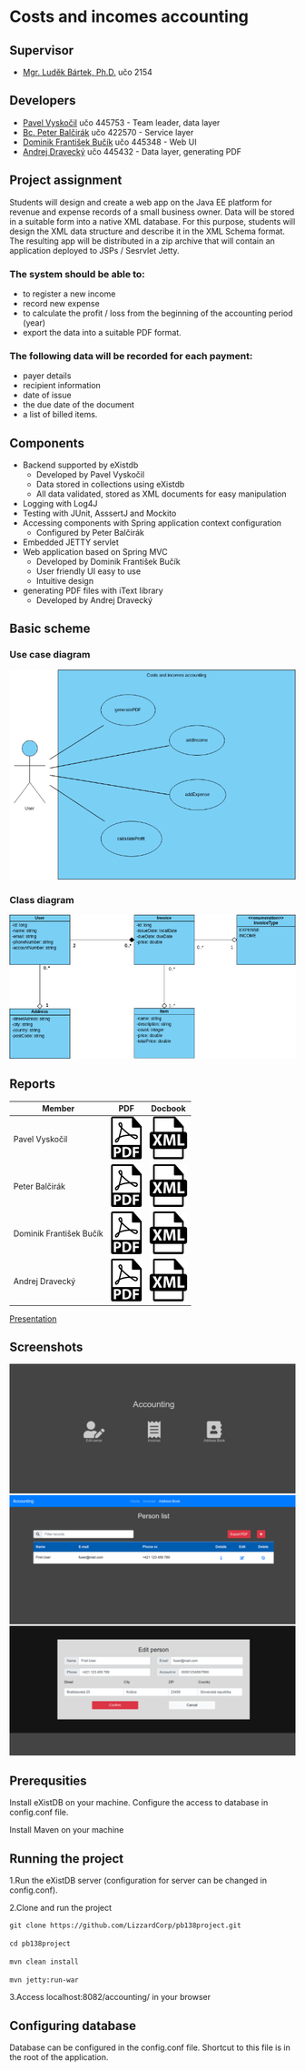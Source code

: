 # Costs and incomes accounting

## Supervisor
* [Mgr. Luděk Bártek, Ph.D.](https://github.com/ludekbartek) učo 2154

## Developers
* [Pavel Vyskočil](https://github.com/pajavyskocil)      učo 445753 - Team leader, data layer
* [Bc. Peter Balčirák](https://github.com/balcirakpeter) učo 422570 - Service layer
* [Dominik František Bučík](https://github.com/dBucik)   učo 445348 - Web UI
* [Andrej Dravecký](https://github.com/P1R0H)            učo 445432 - Data layer, generating PDF

## Project assignment
Students will design and create a web app on the Java EE platform for revenue and expense records of a small business owner. Data will be stored in a suitable form into a native XML database. For this purpose, students will design the XML data structure and describe it in the XML Schema format. The resulting app will be distributed in a zip archive that will contain an application deployed to JSPs / Sesrvlet Jetty.

### The system should be able to:
* to register a new income
* record new expense
* to calculate the profit / loss from the beginning of the accounting period (year)
* export the data into a suitable PDF format.

### The following data will be recorded for each payment:
* payer details
* recipient information
* date of issue
* the due date of the document
* a list of billed items.

## Components
* Backend supported by eXistdb
  * Developed by Pavel Vyskočil
  * Data stored in collections using eXistdb
  * All data validated, stored as XML documents for easy manipulation
* Logging with Log4J 
* Testing with JUnit, AsssertJ and Mockito
* Accessing components with Spring application context configuration
  * Configured by Peter Balčirák 
* Embedded JETTY servlet
* Web application based on Spring MVC
  * Developed by Dominik František Bučík
  * User friendly UI easy to use
  * Intuitive design
* generating PDF files with iText library
  * Developed by Andrej Dravecký

## Basic scheme

### Use case diagram

<img src="diagrams/useCaseDiagram.png" alt="hi" class="inline"/>

### Class diagram

<img src="diagrams/classDiagram.png" alt="hi" class="inline"/>


## Reports

Member | PDF | Docbook
--- | --- | --- 
Pavel Vyskočil | [<img src="pdf.png">](reports/vyskocil_report.pdf) | [<img src="docbook.png">](reports/vyskocil_report.xml)
Peter Balčirák | [<img src="pdf.png">](reports/balcirak_report.pdf) | [<img src="docbook.png">](reports/balcirak_report.xml)
Dominik František Bučík | [<img src="pdf.png">](reports/bucik_report.pdf) | [<img src="docbook.png">](reports/bucik_report.xml)
Andrej Dravecký | [<img src="pdf.png">](reports/dravecky_report.pdf) | [<img src="docbook.png">](reports/dravecky_report.xml)

[Presentation](https://docs.google.com/presentation/d/16hcUGvnzESfGkhqnccVZyqCjYSYwfC5cjPgqFa48kY0/edit?usp=sharing)

## Screenshots

<img src="title.png" alt="hi" class="inline"/>

<img src="personList.png" alt="hi" class="inline"/>

<img src="editPerson.png" alt="hi" class="inline"/>

## Prerequsities
Install eXistDB on your machine. Configure the access to database in config.conf file.

Install Maven on your machine

## Running the project
1.Run the eXistDB server (configuration for server can be changed in config.conf).

2.Clone and run the project
```
git clone https://github.com/LizzardCorp/pb138project.git

cd pb138project

mvn clean install

mvn jetty:run-war
```

3.Access localhost:8082/accounting/ in your browser

## Configuring database
Database can be configured in the config.conf file. Shortcut to this file is in the root of the application.
